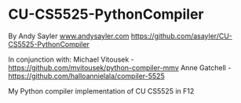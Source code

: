 CU-CS5525-PythonCompiler
========================

By Andy Sayler
www.andysayler.com
https://github.com/asayler/CU-CS5525-PythonCompiler

In conjunction with:
Michael Vitousek - https://github.com/mvitousek/python-compiler-mmv
Anne Gatchell - https://github.com/halloannielala/compiler-5525

My Python compiler implementation of CU CS5525 in F12
